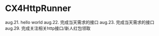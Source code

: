 # CX4HttpRunner
aug.21. hello world
aug.22. 完成当天需求的接口
aug.23. 完成当天需求的接口
aug.29. 完成关注相关http接口/新人红包领取
